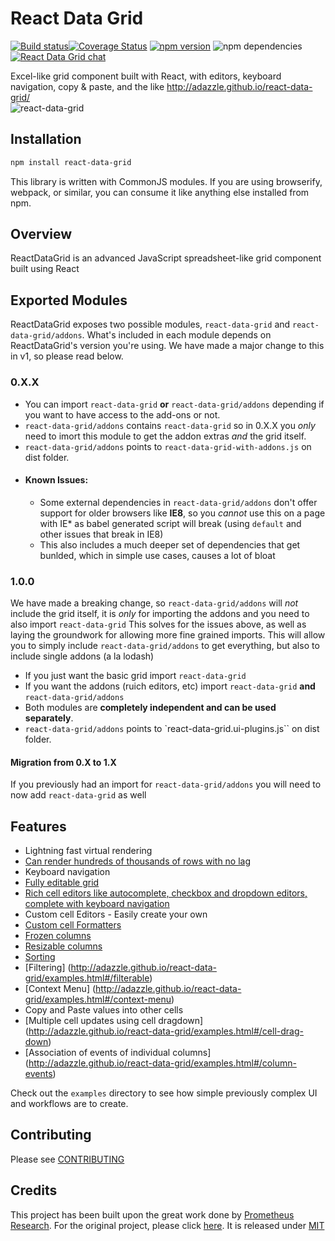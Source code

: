# React Data Grid 
[![Build status](https://ci.appveyor.com/api/projects/status/smciktvlkvp6r8w7/branch/master?svg=true)](https://ci.appveyor.com/project/adazzle/react-data-grid/branch/master)[![Coverage Status](https://coveralls.io/repos/adazzle/react-data-grid/badge.svg?branch=master)](https://coveralls.io/r/adazzle/react-data-grid?branch=master) [![npm version](https://badge.fury.io/js/react-data-grid.svg)](http://badge.fury.io/js/react-data-grid) 
![npm dependencies](https://david-dm.org/adazzle/react-data-grid.svg)
[![React Data Grid chat](https://react-data-grid.herokuapp.com/badge.svg)](https://react-data-grid.herokuapp.com/)

Excel-like grid component built with React, with editors, keyboard navigation, copy &amp; paste, and the like http://adazzle.github.io/react-data-grid/  
![react-data-grid](https://cloud.githubusercontent.com/assets/1432798/7348812/78063bd6-ecec-11e4-89d5-ffd327721cd7.PNG)


Installation
------------

```sh
npm install react-data-grid
```

This library is written with CommonJS modules. If you are using
browserify, webpack, or similar, you can consume it like anything else
installed from npm.

Overview 
--------
ReactDataGrid is an advanced JavaScript spreadsheet-like grid component built using React

Exported Modules
--------
ReactDataGrid exposes two possible modules, `react-data-grid` and `react-data-grid/addons`.
What's included in each module depends on ReactDataGrid's version you're using.
We have made a major change to this in v1, so please read below.

### 0.X.X

  - You can import `react-data-grid` **or** `react-data-grid/addons`  depending if you want to have access to the add-ons or not. 
  - `react-data-grid/addons` contains `react-data-grid` so in 0.X.X you *only* need to imort this module to get the addon extras *and* the grid itself.
  - `react-data-grid/addons` points to `react-data-grid-with-addons.js` on dist folder.  
  - #### Known Issues:
    -  Some external dependencies in `react-data-grid/addons` don't offer support for older browsers like **IE8**, so you *cannot* use this on a page with IE* as babel generated script will break (using `default` and other issues that break in IE8)
    -  This also includes a much deeper set of dependencies that get bunlded, which in simple use cases, causes a lot of bloat

### 1.0.0
 We have made a breaking change, so `react-data-grid/addons` will *not* include the grid itself, it is *only* for importing the addons and you need to also import `react-data-grid`
 This solves for the issues above, as well as laying the groundwork for allowing more fine grained imports.
 This will allow you to simply include `react-data-grid/addons` to get everything, but also to include single addons (a la lodash)
  - If you just want the basic grid import `react-data-grid`
  - If you want the addons (ruich editors, etc) import `react-data-grid` **and** `react-data-grid/addons`
  - Both modules are **completely independent and can be used separately**.
  - `react-data-grid/addons` points to `react-data-grid.ui-plugins.js`` on dist folder. 

#### Migration from 0.X to 1.X
  If you previously had an import for `react-data-grid/addons` you will need to now add `react-data-grid` as well
  
Features
--------

- Lightning fast virtual rendering
- [Can render hundreds of thousands of rows with no lag](http://adazzle.github.io/react-data-grid/examples.html#/million-rows)
- Keyboard navigation
- [Fully editable grid](http://adazzle.github.io/react-data-grid/examples.html#/editable)
- [Rich cell editors like autocomplete, checkbox and dropdown editors, complete with keyboard navigation](http://adazzle.github.io/react-data-grid/examples.html#/editors)
- Custom cell Editors - Easily create your own
- [Custom cell Formatters](http://adazzle.github.io/react-data-grid/examples.html#/formatters)
- [Frozen columns](http://adazzle.github.io/react-data-grid/examples.html#/fixed)
- [Resizable columns](http://adazzle.github.io/react-data-grid/examples.html#/resizable)
- [Sorting](http://adazzle.github.io/react-data-grid/examples.html#/sortable) 
- [Filtering] (http://adazzle.github.io/react-data-grid/examples.html#/filterable) 
- [Context Menu] (http://adazzle.github.io/react-data-grid/examples.html#/context-menu)
- Copy and Paste values into other cells
- [Multiple cell updates using cell dragdown] (http://adazzle.github.io/react-data-grid/examples.html#/cell-drag-down)
- [Association of events of individual columns] (http://adazzle.github.io/react-data-grid/examples.html#/column-events)


Check out the `examples` directory to see how simple previously complex UI
and workflows are to create.

Contributing
------------

Please see [CONTRIBUTING](CONTRIBUTING.md)

Credits 
------------
This project has been built upon the great work done by [Prometheus Research](https://github.com/prometheusresearch). For the original project, please click [here]( https://github.com/prometheusresearch/react-grid). It is released under [MIT](https://github.com/adazzle/react-data-grid/blob/master/LICENSE)
